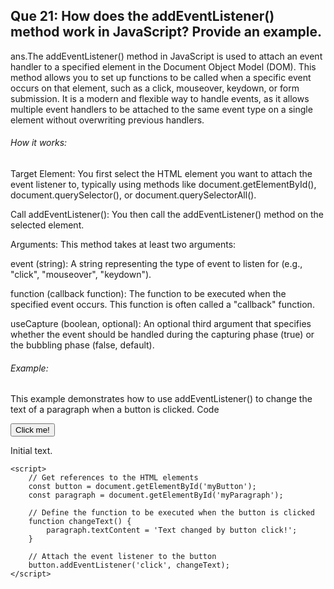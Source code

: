 ## Que 21: How does the addEventListener() method work in JavaScript? Provide an example.

ans.The addEventListener() method in JavaScript is used to attach an event handler to a specified element in the Document Object Model (DOM). This method allows you to set up functions to be called when a specific event occurs on that element, such as a click, mouseover, keydown, or form submission. It is a modern and flexible way to handle events, as it allows multiple event handlers to be attached to the same event type on a single element without overwriting previous handlers. 

###### How it works:
Target Element:
 You first select the HTML element you want to attach the event listener to, typically using methods like document.getElementById(), document.querySelector(), or document.querySelectorAll().

Call addEventListener(): 
You then call the addEventListener() method on the selected element.

Arguments: 
This method takes at least two arguments:

event (string): A string representing the type of event to listen for (e.g., "click", "mouseover", "keydown"). 

function (callback function): The function to be executed when the specified event occurs. This function is often called a "callback" function.

useCapture (boolean, optional): 
An optional third argument that specifies whether the event should be handled during the capturing phase (true) or the bubbling phase (false, default).

###### Example:
This example demonstrates how to use addEventListener() to change the text of a paragraph when a button is clicked.
Code

<!DOCTYPE html>
<html lang="en">
<head>
    <meta charset="UTF-8">
    <meta name="viewport" content="width=device-width, initial-scale=1.0">
    <title>addEventListener Example</title>
</head>
<body>
    <button id="myButton">Click me!</button>
    <p id="myParagraph">Initial text.</p>

    <script>
        // Get references to the HTML elements
        const button = document.getElementById('myButton');
        const paragraph = document.getElementById('myParagraph');

        // Define the function to be executed when the button is clicked
        function changeText() {
            paragraph.textContent = 'Text changed by button click!';
        }

        // Attach the event listener to the button
        button.addEventListener('click', changeText);
    </script>
</body>
</html>